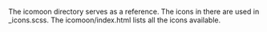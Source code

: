 The icomoon directory serves as a reference. The icons in there are used in
_icons.scss. The icomoon/index.html lists all the icons available.
